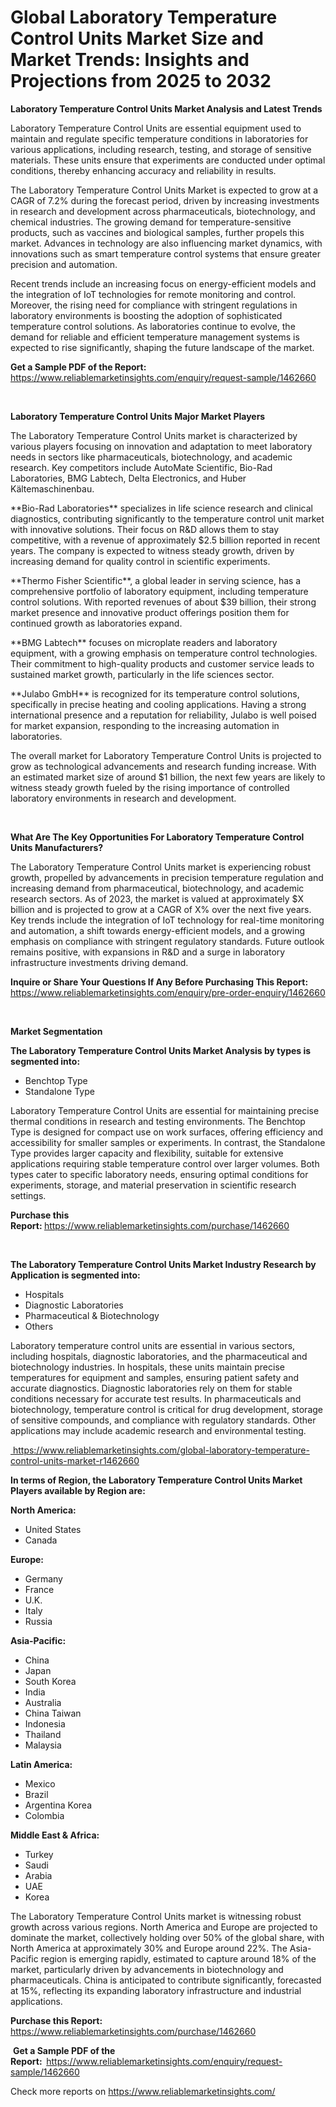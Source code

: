 <p><h1>Global Laboratory Temperature Control Units Market Size and Market Trends: Insights and Projections from 2025 to 2032</h1></p><p><strong>Laboratory Temperature Control Units Market Analysis and Latest Trends</strong></p>
<p><p>Laboratory Temperature Control Units are essential equipment used to maintain and regulate specific temperature conditions in laboratories for various applications, including research, testing, and storage of sensitive materials. These units ensure that experiments are conducted under optimal conditions, thereby enhancing accuracy and reliability in results.</p><p>The Laboratory Temperature Control Units Market is expected to grow at a CAGR of 7.2% during the forecast period, driven by increasing investments in research and development across pharmaceuticals, biotechnology, and chemical industries. The growing demand for temperature-sensitive products, such as vaccines and biological samples, further propels this market. Advances in technology are also influencing market dynamics, with innovations such as smart temperature control systems that ensure greater precision and automation.</p><p>Recent trends include an increasing focus on energy-efficient models and the integration of IoT technologies for remote monitoring and control. Moreover, the rising need for compliance with stringent regulations in laboratory environments is boosting the adoption of sophisticated temperature control solutions. As laboratories continue to evolve, the demand for reliable and efficient temperature management systems is expected to rise significantly, shaping the future landscape of the market.</p></p>
<p><strong>Get a Sample PDF of the Report:&nbsp;</strong> <a href="https://www.reliablemarketinsights.com/enquiry/request-sample/1462660?utm_campaign=2135&utm_medium=2&utm_source=Github&utm_content=ia&utm_term=18022025&utm_id=laboratory-temperature-control-units">https://www.reliablemarketinsights.com/enquiry/request-sample/1462660</a></p>
<p>&nbsp;</p>
<p><strong>Laboratory Temperature Control Units Major Market Players</strong></p>
<p><p>The Laboratory Temperature Control Units market is characterized by various players focusing on innovation and adaptation to meet laboratory needs in sectors like pharmaceuticals, biotechnology, and academic research. Key competitors include AutoMate Scientific, Bio-Rad Laboratories, BMG Labtech, Delta Electronics, and Huber Kältemaschinenbau.</p><p>**Bio-Rad Laboratories** specializes in life science research and clinical diagnostics, contributing significantly to the temperature control unit market with innovative solutions. Their focus on R&D allows them to stay competitive, with a revenue of approximately $2.5 billion reported in recent years. The company is expected to witness steady growth, driven by increasing demand for quality control in scientific experiments.</p><p>**Thermo Fisher Scientific**, a global leader in serving science, has a comprehensive portfolio of laboratory equipment, including temperature control solutions. With reported revenues of about $39 billion, their strong market presence and innovative product offerings position them for continued growth as laboratories expand.</p><p>**BMG Labtech** focuses on microplate readers and laboratory equipment, with a growing emphasis on temperature control technologies. Their commitment to high-quality products and customer service leads to sustained market growth, particularly in the life sciences sector.</p><p>**Julabo GmbH** is recognized for its temperature control solutions, specifically in precise heating and cooling applications. Having a strong international presence and a reputation for reliability, Julabo is well poised for market expansion, responding to the increasing automation in laboratories.</p><p>The overall market for Laboratory Temperature Control Units is projected to grow as technological advancements and research funding increase. With an estimated market size of around $1 billion, the next few years are likely to witness steady growth fueled by the rising importance of controlled laboratory environments in research and development.</p></p>
<p>&nbsp;</p>
<p><strong>What Are The Key Opportunities For Laboratory Temperature Control Units Manufacturers?</strong></p>
<p><p>The Laboratory Temperature Control Units market is experiencing robust growth, propelled by advancements in precision temperature regulation and increasing demand from pharmaceutical, biotechnology, and academic research sectors. As of 2023, the market is valued at approximately $X billion and is projected to grow at a CAGR of X% over the next five years. Key trends include the integration of IoT technology for real-time monitoring and automation, a shift towards energy-efficient models, and a growing emphasis on compliance with stringent regulatory standards. Future outlook remains positive, with expansions in R&D and a surge in laboratory infrastructure investments driving demand.</p></p>
<p><strong>Inquire or Share Your Questions If Any Before Purchasing This Report:</strong> <a href="https://www.reliablemarketinsights.com/enquiry/pre-order-enquiry/1462660?utm_campaign=2135&utm_medium=2&utm_source=Github&utm_content=ia&utm_term=18022025&utm_id=laboratory-temperature-control-units">https://www.reliablemarketinsights.com/enquiry/pre-order-enquiry/1462660</a></p>
<p>&nbsp;</p>
<p><strong>Market Segmentation</strong></p>
<p><strong>The Laboratory Temperature Control Units Market Analysis by types is segmented into:</strong></p>
<p><ul><li>Benchtop Type</li><li>Standalone Type</li></ul></p>
<p><p>Laboratory Temperature Control Units are essential for maintaining precise thermal conditions in research and testing environments. The Benchtop Type is designed for compact use on work surfaces, offering efficiency and accessibility for smaller samples or experiments. In contrast, the Standalone Type provides larger capacity and flexibility, suitable for extensive applications requiring stable temperature control over larger volumes. Both types cater to specific laboratory needs, ensuring optimal conditions for experiments, storage, and material preservation in scientific research settings.</p></p>
<p><strong>Purchase this Report:&nbsp;</strong><a href="https://www.reliablemarketinsights.com/purchase/1462660?utm_campaign=2135&utm_medium=2&utm_source=Github&utm_content=ia&utm_term=18022025&utm_id=laboratory-temperature-control-units">https://www.reliablemarketinsights.com/purchase/1462660</a></p>
<p>&nbsp;</p>
<p><strong>The Laboratory Temperature Control Units Market Industry Research by Application is segmented into:</strong></p>
<p><ul><li>Hospitals</li><li>Diagnostic Laboratories</li><li>Pharmaceutical & Biotechnology</li><li>Others</li></ul></p>
<p><p>Laboratory temperature control units are essential in various sectors, including hospitals, diagnostic laboratories, and the pharmaceutical and biotechnology industries. In hospitals, these units maintain precise temperatures for equipment and samples, ensuring patient safety and accurate diagnostics. Diagnostic laboratories rely on them for stable conditions necessary for accurate test results. In pharmaceuticals and biotechnology, temperature control is critical for drug development, storage of sensitive compounds, and compliance with regulatory standards. Other applications may include academic research and environmental testing.</p></p>
<p><a href="https://www.reliablemarketinsights.com/global-laboratory-temperature-control-units-market-r1462660?utm_campaign=2135&utm_medium=2&utm_source=Github&utm_content=ia&utm_term=18022025&utm_id=laboratory-temperature-control-units">&nbsp;https://www.reliablemarketinsights.com/global-laboratory-temperature-control-units-market-r1462660</a></p>
<p><strong>In terms of Region, the Laboratory Temperature Control Units Market Players available by Region are:</strong></p>
<p>
    <p> <strong> North America: </strong>
        <ul>
            <li>United States</li>
            <li>Canada</li>
        </ul>
        </p> 
    <p> <strong> Europe: </strong>
        <ul>
            <li>Germany</li>
            <li>France</li>
            <li>U.K.</li>
            <li>Italy</li>
            <li>Russia</li>
        </ul>
        </p> 
    <p> <strong> Asia-Pacific: </strong>
        <ul>
            <li>China</li>
            <li>Japan</li>
            <li>South Korea</li>
            <li>India</li>
            <li>Australia</li>
            <li>China Taiwan</li>
            <li>Indonesia</li>
            <li>Thailand</li>
            <li>Malaysia</li>
        </ul>
        </p> 
    <p> <strong> Latin America: </strong>
        <ul>
            <li>Mexico</li>
            <li>Brazil</li>
            <li>Argentina Korea</li>
            <li>Colombia</li>
        </ul>
        </p> 
    <p> <strong> Middle East & Africa: </strong>
        <ul>
            <li>Turkey</li>
            <li>Saudi</li>
            <li>Arabia</li>
            <li>UAE</li>
            <li>Korea</li>
        </ul>
    </p>
    </p>
<p><p>The Laboratory Temperature Control Units market is witnessing robust growth across various regions. North America and Europe are projected to dominate the market, collectively holding over 50% of the global share, with North America at approximately 30% and Europe around 22%. The Asia-Pacific region is emerging rapidly, estimated to capture around 18% of the market, particularly driven by advancements in biotechnology and pharmaceuticals. China is anticipated to contribute significantly, forecasted at 15%, reflecting its expanding laboratory infrastructure and industrial applications.</p></p>
<p><strong>Purchase this Report: </strong><a href="https://www.reliablemarketinsights.com/purchase/1462660?utm_campaign=2135&utm_medium=2&utm_source=Github&utm_content=ia&utm_term=18022025&utm_id=laboratory-temperature-control-units">https://www.reliablemarketinsights.com/purchase/1462660</a></p>
<p>&nbsp;<strong>Get a Sample PDF of the Report:&nbsp;&nbsp;</strong><a href="https://www.reliablemarketinsights.com/enquiry/request-sample/1462660?utm_campaign=2135&utm_medium=2&utm_source=Github&utm_content=ia&utm_term=18022025&utm_id=laboratory-temperature-control-units">https://www.reliablemarketinsights.com/enquiry/request-sample/1462660</a></p>
<p><strong></strong></p>
<p>Check more reports on <a href="https://www.reliablemarketinsights.com/?utm_campaign=2135&utm_medium=2&utm_source=Github&utm_content=ia&utm_term=18022025&utm_id=laboratory-temperature-control-units">https://www.reliablemarketinsights.com/</a></p>